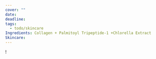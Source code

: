 ```yaml
---
cover: ""
date: 
deadline: 
tags:
  - todo/skincare
Ingredients: Collagen + Palmitoyl Tripeptide-1 +Chlorella Extract
Skincare: 
---
```

!